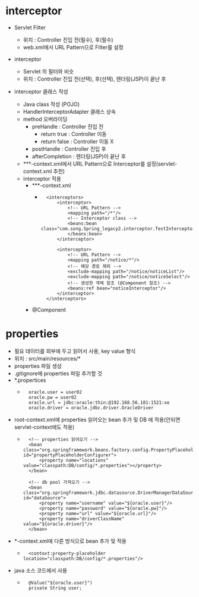 
# interceptor

- Servlet Filter
    - 위치 : Controller 진입 전(필수), 후(필수)
    - web.xml에서 URL Pattern으로 Filter를 설정

- interceptor
    - Servlet 의 필터와 비슷
    - 위치 : Controller 진입 전(선택), 후(선택), 렌더링(JSP)이 끝난 후

- interceptor 클래스 작성
    - Java class 작성 (POJO)
    - HandlerInterceptorAdapter 클래스 상속
    - method 오버라이딩
        - preHandle : Controller 진입 전
            - return true : Controller 이동
            - return false : Controller 이동 X
        - postHandle : Controller 진입 후
        - afterCompletion : 렌더링(JSP)이 끝난 후
    - ***-context.xml에서 URL Pattern으로 Interceptor를 설정(servlet-context.xml 추천)
    - interceptor 적용
        - ***-context.xml
            - ```
                <interceptors>
                    <interceptor>
                        <!-- URL Pattern -->
                        <mapping path="/*"/>
                        <!-- Interceptor class -->
                        <beans:bean class="com.song.Spring_legacy2.interceptor.TestInterceptor">
                        </beans:bean>
                    </interceptor>
                    
                    <interceptor>
                        <!-- URL Pattern -->
                        <mapping path="/notice/*"/>
                        <!-- 해당 경로 제외 -->
                        <exclude-mapping path="/notice/noticeList"/>
                        <exclude-mapping path="/notice/noticeSelect"/>
                        <!-- 생성한 객체 참조 (@Component 참조) -->
                        <beans:ref bean="noticeInterceptor"/>
                    </interceptor>
                </interceptors>
              ```
        - @Component

# properties

- 필요 데이터를 외부에 두고 읽어서 사용, key value 형식
- 위치 : src/main/resources/*
- properties 파일 생성
- .gitignore에 properties 파일 추가할 것
- *.propertices
    - ```
        oracle.user = user02
        oracle.pw = user02
        oracle.url = jdbc:oracle:thin:@192.168.56.101:1521:xe
        oracle.driver = oracle.jdbc.driver.OracleDriver
      ```
- root-context.xml에 properties 읽어오는 bean 추가 및 DB 에 적용(안되면 servlet-context에도 적용)
    - ```
        <!-- properties 읽어오기 -->
        <bean class="org.springframework.beans.factory.config.PropertyPlaceholderConfigurer" id="propertyPlaceholderConfigurer">
            <property name="locations" value="classpath:DB/config/*.properties"></property>
        </bean>
        
        <!-- db pool 가져오기 -->
        <bean class="org.springframework.jdbc.datasource.DriverManagerDataSource" id="dataSource">
            <property name="username" value="${oracle.user}"/>
            <property name="password" value="${oracle.pw}"/>
            <property name="url" value="${oracle.url}"/>
            <property name="driverClassName" value="${oracle.driver}"/>
        </bean>
      ```
- *-context.xml에 다른 방식으로 bean 추가 및 적용
    - ```
        <context:property-placeholder location="classpath:DB/config/*.properties"/>
      ```
- java 소스 코드에서 사용
    - ```
        @Value("${oracle.user}")
	    private String user;
      ``` 